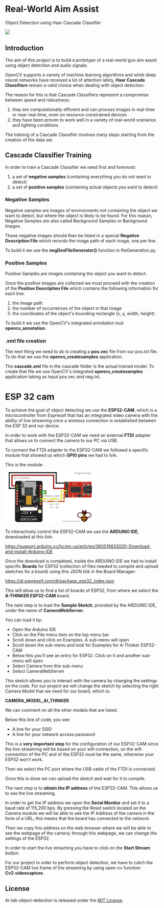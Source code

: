 # Real-World Aim Assist

Object Detection using Haar Cascade Classifier

![](https://github.com/PhilHippo/Ai-lab-object-detection/blob/main/docs/README_images/video_example.gif)

## Introduction

The aim of this project is to build a prototype of a real-world gun aim assist using object detection and audio signals.

OpenCV supports a variety of machine learning algorithms and while deep neural networks have received a lot of attention lately, **Haar Cascade Classifiers** remain a valid choice when dealing with object detection.

The reason for this is that Cascade Classifiers represent a compromise between *speed* and *robustness*:

1. they are computationally efficient and can process images in real-time or near real-time, even on resource-constrained devices
2. they have been proven to work well in a variety of real-world scenarios and lighting conditions

The training of a Cascade Classifier involves many steps starting from the creation of the data set.

## Cascade Classifier Training

In order to train a Cascade Classifier we need first and foremost:

1. a set of **negative samples** (containing everything you do not want to detect)
2. a set of **positive samples** (containing actual objects you want to detect)

### Negative Samples

Negative samples are images of environments not containing the object we want to detect, but where the object is likely to be found. For this reason, Negative Samples are also called Background Samples or Background Images.

These negative images should then be listed in a special **Negative Description File** which records the image path of each image, one per line.

To build it we use the **negDesFileGenerator()** function in fileGeneration.py.

### Positive Samples

Positive Samples are images containing the object you want to detect.

Once the positive images are collected we must proceed with the creation of the **Positive Description File** which contains the following information for each line:

1. the image path
2. the number of occurrences of the object in that image
3. the coordinates of the object's bounding rectangle (x, y, width, height)

To build it we use the OpenCV's integrated annotation tool: **opencv_annotation**.

### .xml file creation

The next thing we need to do is creating a **pos.vec** file from our pos.txt file.
To do that we use the **opencv_createsamples** application.

The **cascade.xml** file in the cascade folder is the actual trained model.
To create that file we use OpenCV's integrated **opencv_createsamples** application taking as input pos.vec and neg.txt.

# ESP 32 cam

To achieve the goal of object detecting we use the **ESP32-CAM**, which is a  microcontroller from Espressif that  has an integrated video camera with the ability of live streaming once a wireless connection is established between the ESP 32 and our device. 

In order to work with the ESP32-CAM we need an external **FTDI** adapter that allows us to connect the camera to our PC via USB.

To connect the FTDI adapter to the ESP32-CAM we followed a specific module that showed us which **GPIO pins** we had to link. 

This is the module: 

![](https://github.com/PhilHippo/Ai-lab-object-detection/blob/main/docs/README_images/ESP_32_cam_module.png)

To interactively control the ESP32-CAM we use the **ARDUINO IDE**, downloaded at this link:

https://support.arduino.cc/hc/en-us/articles/360019833020-Download-and-install-Arduino-IDE

Once the download is completed, inside the ARDUINO IDE we had to install specific **Boards** for ESP32 (collection of files needed to compile and upload sketches for a board) using this JSON link in the Board Manager:

https://dl.espressif.com/dl/package_esp32_index.json

This will allow us to find a list of boards of ESP32, from where we select the **A-THINKER ESP32-CAM** board.

The next step is to load the **Sample Sketch**, provided by the ARDUINO IDE, under the name of **CameraWebServer**. 

You can load it by:

* Open the Arduino IDE
* Click on the File menu item on the top menu bar
* Scroll down and click on Examples. A sub-menu will open
* Scroll down the sub-menu and look for Examples for A-Thinker ESP32-CAM
* Below this you’ll see an entry for ESP32. Click on it and another sub-menu will open
* Select Camera from this sub-menu
* Select CameraWebServer

This sketch allows you to interact with the camera by changing the settings on the code.
For our project we will change the sketch by selecting the right Camera Model that we need for our board, which is: 

**CAMERA_MODEL_AI_THINKER**

We can comment on all the other models that are listed.

Below this line of code, you see:

* A line for your  SSID
* A line for your  network access password

This is a **very important step** for the configuration of our ESP32-CAM since the live-streaming will be based on your wifi connection, so the wifi connection of the PC and of the ESP32 must be the same, otherwise your ESP32 won’t work.

Then we select the PC port where the USB cable of the FTDI is connected.

Once this is done we can upload the sketch and wait for it to compile.

The next step is to **obtain the IP address** of the ESP32-CAM. This allows us to see the live streaming.

In order to get the IP address we open the **Serial Monitor** and set it to a baud rate of 115,200 bps. By pressing the Reset switch located on the Camera module we will be able to see the IP Address of the camera in the form of a URL; this means that the board has connected to the network. 

Then we copy this address on the web browser where we will be able to see the webpage of the camera; through this webpage, we can change the settings of the ESP32.

In order to start the live streaming you have to click on the **Start Stream** button.

For our project in order to perform object detection, we have to catch the ESP32-CAM live frame of the streaming by using open-cv function: **Cv2.videocapture**.

## License

Ai-lab-object-detection is released under the [MIT License](Ai-lab-object-detection/LICENSE). 
